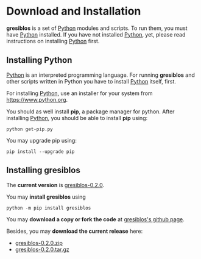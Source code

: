 Download and Installation
=========================

__gresiblos__ is a set of [Python](https://www.python.org/) modules and scripts. To run them, you must have [Python](https://www.python.org/) installed. If you have not installed [Python](https://www.python.org/), yet, please read instructions on installing [Python](https://www.python.org/) first.



Installing Python
-----------------

[Python](https://www.python.org/) is an interpreted programming language. For running __gresiblos__ and other scripts written in Python you have to install [Python](https://www.python.org/) itself, first.

For installing [Python](https://www.python.org/), use an installer for your system from <https://www.python.org>.

You should as well install **pip**, a package manager for python. After installing [Python](https://www.python.org/), you should be able to install **pip** using:

```console
python get-pip.py
```

You may upgrade pip using:

```console
pip install --upgrade pip
```


Installing gresiblos
----------------

The __current version__ is [gresiblos-0.2.0](https://github.com/dkrajzew/gresiblos/releases/tag/0.2.0).

You may __install gresiblos__ using

```console
python -m pip install gresiblos
```

You may __download a copy or fork the code__ at [gresiblos&apos;s github page](https://github.com/dkrajzew/gresiblos).

Besides, you may __download the current release__ here:

* [gresiblos-0.2.0.zip](https://github.com/dkrajzew/gresiblos/archive/refs/tags/0.2.0.zip)
* [gresiblos-0.2.0.tar.gz](https://github.com/dkrajzew/gresiblos/archive/refs/tags/0.2.0.tar.gz)

